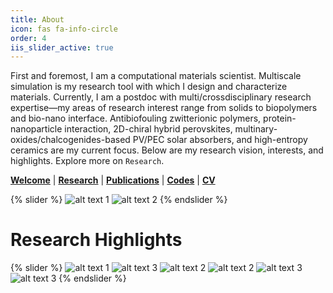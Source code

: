 ```yaml
---
title: About
icon: fas fa-info-circle
order: 4
iis_slider_active: true
---
```


First and foremost, I am a computational materials scientist. Multiscale simulation is my research tool with which I design and characterize materials. Currently, I am a postdoc with multi/crossdisciplinary research expertise—my areas of research interest range from solids to biopolymers and bio-nano interface. Antibiofouling zwitterionic polymers, protein-nanoparticle interaction, 2D-chiral hybrid perovskites, multinary-oxides/chalcogenides-based PV/PEC solar absorbers, and high-entropy ceramics are my current focus. Below are my research vision, interests, and highlights. Explore more on ```Research```.

[**Welcome**](https://pranabbd.github.io/posts/hello-icmel/) | [**Research**](https://pranabbd.github.io/posts/research/) | [**Publications**](https://pranabbd.github.io/posts/publications/) | [**Codes**](https://pranabbd.github.io/posts/codes/) | [**CV**](/cv_ps.pdf)

{% slider %}
  ![alt text 1](/img/about/rv3.jpg)
  ![alt text 2](/img/about/ri.jpg)
{% endslider %}


# Research Highlights

{% slider %}
  ![alt text 1](/img/about/rh_zw1.jpg)
  ![alt text 3](/img/about/rh_prot_np.jpg)
  ![alt text 2](/img/about/rh_2dchp.jpg)
  ![alt text 2](/img/about/rh_mat_pred.jpg)
  ![alt text 3](/img/about/rh_chem_pot.jpg)
  ![alt text 3](/img/about/rh_cross.jpg)
{% endslider %}